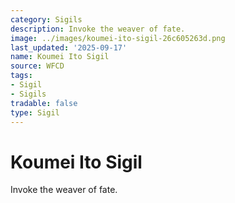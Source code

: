 ```yaml
---
category: Sigils
description: Invoke the weaver of fate.
image: ../images/koumei-ito-sigil-26c605263d.png
last_updated: '2025-09-17'
name: Koumei Ito Sigil
source: WFCD
tags:
- Sigil
- Sigils
tradable: false
type: Sigil
---
```


# Koumei Ito Sigil

Invoke the weaver of fate.

